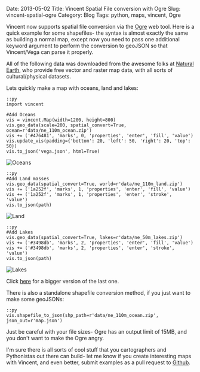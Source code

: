 Date: 2013-05-02
Title: Vincent Spatial File conversion with Ogre
Slug: vincent-spatial-ogre
Category: Blog
Tags: python, maps, vincent, Ogre

Vincent now supports spatial file conversion via the [Ogre](http://ogre.adc4gis.com/) web tool. Here is a quick example for some shapefiles- the syntax is almost exactly the same as building a normal map, except now you need to pass one additional keyword argument to perform the conversion to geoJSON so that Vincent/Vega can parse it properly. 

All of the following data was downloaded from the awesome folks at [Natural Earth](http://www.naturalearthdata.com/), who provide free vector and raster map data, with all sorts of cultural/physical datasets. 

Lets quickly make a map with oceans, land and lakes: 

    ::py
    import vincent

    #Add Oceans
    vis = vincent.Map(width=1200, height=800)
    vis.geo_data(scale=200, spatial_convert=True, ocean=r'data/ne_110m_ocean.zip')
    vis += ('#476481', 'marks', 0, 'properties', 'enter', 'fill', 'value')
    vis.update_vis(padding={'bottom': 20, 'left': 50, 'right': 20, 'top': 50})
    vis.to_json('vega.json', html=True)

![Oceans](http://farm9.staticflickr.com/8127/8704086440_aa73f96040_z.jpg)

    ::py
    #Add Land masses
    vis.geo_data(spatial_convert=True, world=r'data/ne_110m_land.zip')
    vis += ('1a252f', 'marks', 1, 'properties', 'enter', 'fill', 'value')
    vis += ('1a252f', 'marks', 1, 'properties', 'enter', 'stroke', 'value')
    vis.to_json(path)
    
![Land](http://farm9.staticflickr.com/8408/8704086426_9377d8cff1_z.jpg)
    
    ::py
    #Add Lakes
    vis.geo_data(spatial_convert=True, lakes=r'data/ne_50m_lakes.zip')
    vis += ('#3498db', 'marks', 2, 'properties', 'enter', 'fill', 'value')
    vis += ('#3498db', 'marks', 2, 'properties', 'enter', 'stroke', 'value')
    vis.to_json(path)
    
![Lakes](http://farm9.staticflickr.com/8554/8704086410_28abf14af8_z.jpg)

Click [here](http://farm9.staticflickr.com/8554/8704086410_78e6cb0222_o.jpg) for a bigger version of the last one. 

There is also a standalone shapefile conversion method, if you just want to make some geoJSONs: 

    ::py
    vis.shapefile_to_json(shp_path=r'data/ne_110m_ocean.zip', json_out=r'map.json')
    
Just be careful with your file sizes- Ogre has an output limit of 15MB, and you don't want to make the Ogre angry. 

I'm sure there is all sorts of cool stuff that you cartographers and Pythonistas out there can build- let me know if you create interesting maps with Vincent, and even better, submit examples as a pull request to [Github](https://github.com/wrobstory/vincent).




